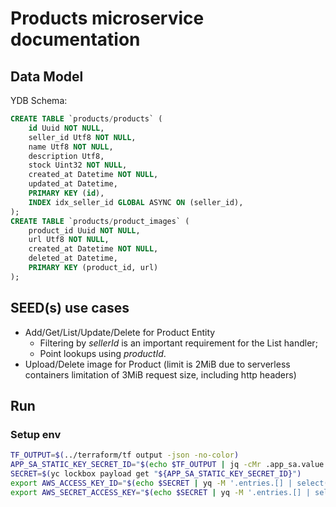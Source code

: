 # Products microservice documentation

## Data Model

YDB Schema:

```sql
CREATE TABLE `products/products` (
    id Uuid NOT NULL,
    seller_id Utf8 NOT NULL,
    name Utf8 NOT NULL,
    description Utf8,
    stock Uint32 NOT NULL,
    created_at Datetime NOT NULL,
    updated_at Datetime,
    PRIMARY KEY (id),
    INDEX idx_seller_id GLOBAL ASYNC ON (seller_id),
);
CREATE TABLE `products/product_images` (
    product_id Uuid NOT NULL,
    url Utf8 NOT NULL,
    created_at Datetime NOT NULL,
    deleted_at Datetime,
    PRIMARY KEY (product_id, url)
);
```

## SEED(s) use cases

- Add/Get/List/Update/Delete for Product Entity
  - Filtering by *sellerId* is an important requirement for the List handler;
  - Point lookups using *productId*.
- Upload/Delete image for Product (limit is 2MiB due to serverless containers limitation of 3MiB request size, including http headers)

## Run

### Setup env
```sh
TF_OUTPUT=$(../terraform/tf output -json -no-color)
APP_SA_STATIC_KEY_SECRET_ID="$(echo $TF_OUTPUT | jq -cMr .app_sa.value.static_key_lockbox_secret_id)"
SECRET=$(yc lockbox payload get "${APP_SA_STATIC_KEY_SECRET_ID}")
export AWS_ACCESS_KEY_ID="$(echo $SECRET | yq -M '.entries.[] | select(.key == "access_key_id").text_value')"
export AWS_SECRET_ACCESS_KEY="$(echo $SECRET | yq -M '.entries.[] | select(.key == "secret_access_key").text_value')"
```

